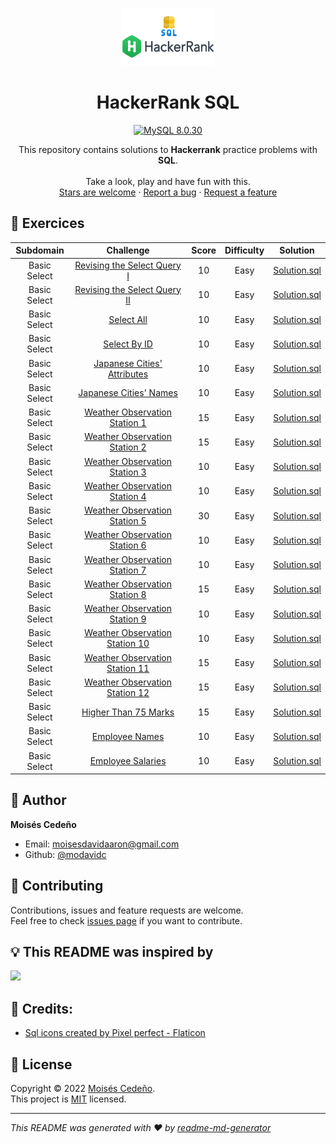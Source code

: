 <p align="center">
  <a href="https://github.com/modavidc">
    <img alt="HackerRank SQL" src="hackerrank-sql.png" width="150px" height="92px"/>
  </a>
</p>

<h1 align="center">
  HackerRank SQL
</h1>

<p align="center">
    <a href="#">
        <img src="https://img.shields.io/badge/mysql-8.0.30-blue.svg?style=flat-square&logo=mysql" alt="MySQL 8.0.30"/>
    </a>
</a>
</p>

<p align="center">
  This repository contains solutions to <strong>Hackerrank</strong> practice problems with <strong>SQL</strong>.
  <br />
  <br />
  Take a look, play and have fun with this.
  <br />
    <a href="https://github.com/modavidc/hackerrank-sql/stargazers">Stars are welcome</a>
  ·
  <a href="https://github.com/modavidc/hackerrank-sql/issues">Report a bug</a>
  ·
  <a href="hTypethub.com/modavidc/hackerrank-sql/issues">Request a feature</a>
</p>

## 💪 Exercices

|          Subdomain          |                                                          Challenge                                                           | Score  | Difficulty |                                             Solution                                              |
|:---------------------------:|:----------------------------------------------------------------------------------------------------------------------------:|:------:|:----------:|:-------------------------------------------------------------------------------------------------:|
|        Basic Select         | [Revising the Select Query I](https://www.hackerrank.com/challenges/revising-the-select-query)                               |   10   |    Easy    | [Solution.sql](Basic%20Select/Revising%20the%20Select%20Query%20I.sql)                            |
|        Basic Select         | [Revising the Select Query II](https://www.hackerrank.com/challenges/revising-the-select-query-2)                            |   10   |    Easy    | [Solution.sql](Basic%20Select/Revising%20the%20Select%20Query%20II.sql)                           |
|        Basic Select         | [Select All](https://www.hackerrank.com/challenges/select-all-sql)                                                           |   10   |    Easy    | [Solution.sql](Basic%20Select/Select%20All.sql)                                                   |
|        Basic Select         | [Select By ID](https://www.hackerrank.com/challenges/select-by-id)                                                           |   10   |    Easy    | [Solution.sql](Basic%20Select/Select%20By%20ID.sql)                                               |
|        Basic Select         | [Japanese Cities' Attributes](https://www.hackerrank.com/challenges/japanese-cities-attributes)                              |   10   |    Easy    | [Solution.sql](Basic%20Select/Japanese%20Cities'%20Attributes.sql)                                |
|        Basic Select         | [Japanese Cities' Names](https://www.hackerrank.com/challenges/japanese-cities-name)                                         |   10   |    Easy    | [Solution.sql](Basic%20Select/Japanese%20Cities'%20Names.sql)                                     |
|        Basic Select         | [Weather Observation Station 1](https://www.hackerrank.com/challenges/weather-observation-station-1)                         |   15   |    Easy    | [Solution.sql](Basic%20Select/Weather%20Observation%20Station%201.sql)                            |
|        Basic Select         | [Weather Observation Station 2](https://www.hackerrank.com/challenges/weather-observation-station-2)                         |   15   |    Easy    | [Solution.sql](Basic%20Select/Weather%20Observation%20Station%202.sql)                            |
|        Basic Select         | [Weather Observation Station 3](https://www.hackerrank.com/challenges/weather-observation-station-3)                         |   10   |    Easy    | [Solution.sql](Basic%20Select/Weather%20Observation%20Station%203.sql)                            |
|        Basic Select         | [Weather Observation Station 4](https://www.hackerrank.com/challenges/weather-observation-station-4)                         |   10   |    Easy    | [Solution.sql](Basic%20Select/Weather%20Observation%20Station%204.sql)                            |
|        Basic Select         | [Weather Observation Station 5](https://www.hackerrank.com/challenges/weather-observation-station-5)                         |   30   |    Easy    | [Solution.sql](Basic%20Select/Weather%20Observation%20Station%205.sql)                            |
|        Basic Select         | [Weather Observation Station 6](https://www.hackerrank.com/challenges/weather-observation-station-6)                         |   10   |    Easy    | [Solution.sql](Basic%20Select/Weather%20Observation%20Station%206.sql)                            |
|        Basic Select         | [Weather Observation Station 7](https://www.hackerrank.com/challenges/weather-observation-station-7)                         |   10   |    Easy    | [Solution.sql](Basic%20Select/Weather%20Observation%20Station%207.sql)                            |
|        Basic Select         | [Weather Observation Station 8](https://www.hackerrank.com/challenges/weather-observation-station-8)                         |   15   |    Easy    | [Solution.sql](Basic%20Select/Weather%20Observation%20Station%208.sql)                            |
|        Basic Select         | [Weather Observation Station 9](https://www.hackerrank.com/challenges/weather-observation-station-9)                         |   10   |    Easy    | [Solution.sql](Basic%20Select/Weather%20Observation%20Station%209.sql)                            |
|        Basic Select         | [Weather Observation Station 10](https://www.hackerrank.com/challenges/weather-observation-station-10)                       |   10   |    Easy    | [Solution.sql](Basic%20Select/Weather%20Observation%20Station%2010.sql)                           |
|        Basic Select         | [Weather Observation Station 11](https://www.hackerrank.com/challenges/weather-observation-station-11)                       |   15   |    Easy    | [Solution.sql](Basic%20Select/Weather%20Observation%20Station%2011.sql)                           |
|        Basic Select         | [Weather Observation Station 12](https://www.hackerrank.com/challenges/weather-observation-station-12)                       |   15   |    Easy    | [Solution.sql](Basic%20Select/Weather%20Observation%20Station%2012.sql)                           |
|        Basic Select         | [Higher Than 75 Marks](https://www.hackerrank.com/challenges/more-than-75-marks)                                             |   15   |    Easy    | [Solution.sql](Basic%20Select/Higher%20Than%2075%20Marks.sql)                                     |
|        Basic Select         | [Employee Names](https://www.hackerrank.com/challenges/name-of-employees)                                                    |   10   |    Easy    | [Solution.sql](Basic%20Select/Employee%20Names.sql)                                               |
|        Basic Select         | [Employee Salaries](https://www.hackerrank.com/challenges/salary-of-employees)                                               |   10   |    Easy    | [Solution.sql](Basic%20Select/Employee%20Salaries.sql)                                            |

## 👤 Author

**Moisés Cedeño**

- Email: [moisesdavidaaron@gmail.com](mailto:moisesdavidaaron@gmail.com)
- Github: [@modavidc](https://github.com/modavidc)

## 🤝 Contributing

Contributions, issues and feature requests are welcome.<br />
Feel free to check [issues page](https://github.com/modavidc/hackerrank-sql/issues) if you want to contribute.<br />

## 💡 This README was inspired by

<a href = "https://github.com/fmontes">
  <img src = "https://contrib.rocks/image?repo=sknsht/HackerRank"/>
</a>

## 🧑 Credits:

- [Sql icons created by Pixel perfect - Flaticon](https://www.flaticon.com/free-icons/sql)

## 📝 License

Copyright © 2022 [Moisés Cedeño](https://github.com/modavidc).<br />
This project is [MIT](https://github.com/kefranabg/readme-md-generator/blob/master/LICENSE) licensed.

---

_This README was generated with ❤️ by [readme-md-generator](https://github.com/kefranabg/readme-md-generator)_


